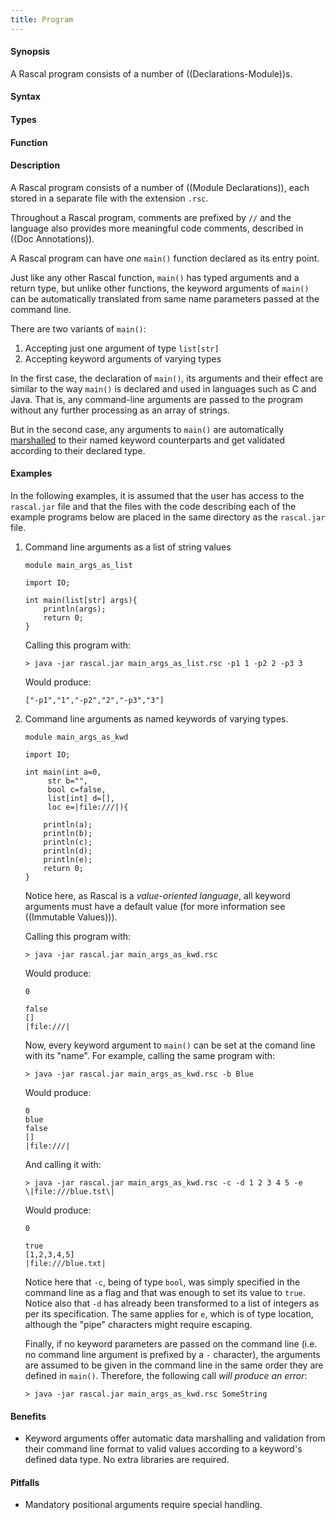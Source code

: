 ```yaml
---
title: Program
---
```


#### Synopsis

A Rascal program consists of a number of ((Declarations-Module))s.

#### Syntax

#### Types

#### Function

#### Description

A Rascal program consists of a number of ((Module Declarations)), each stored in a separate file with the extension `.rsc`.

Throughout a Rascal program, comments are prefixed by `//` and the language also provides more meaningful code comments, 
described in ((Doc Annotations)). 

A Rascal program can have *one* `main()` function declared as its entry point.

Just like any other Rascal function, `main()` has typed arguments and a return type, but unlike other functions, the 
keyword arguments of `main()` can be automatically translated from same name parameters passed at the command line.

There are two variants of `main()`:

1. Accepting just one argument of type `list[str]`
2. Accepting keyword arguments of varying types

In the first case, the declaration of `main()`, its arguments and  their effect are similar to the way ``main()`` is declared 
and used in languages such as C and Java. That is, any command-line arguments are passed to the program without any further 
processing as an array of strings. 

But in the second case, any arguments to `main()` are automatically [marshalled](https://en.wikipedia.org/wiki/Marshalling_(computer_science)) 
to their named keyword counterparts and get validated according to their declared type.

#### Examples

In the following examples, it is assumed that the user has access to the ``rascal.jar`` file and that the files with the code
describing each of the example programs below are placed in the same directory as the ``rascal.jar`` file.

1. Command line arguments as a list of string values

   ```
   module main_args_as_list

   import IO;

   int main(list[str] args){
       println(args);
       return 0;
   }
   ```

   Calling this program with:

   ```
   > java -jar rascal.jar main_args_as_list.rsc -p1 1 -p2 2 -p3 3
   ```

   Would produce:

   ```
   ["-p1","1","-p2","2","-p3","3"]
   ```

2. Command line arguments as named keywords of varying types.

   ```
   module main_args_as_kwd
   
   import IO;

   int main(int a=0, 
   	    str b="", 
	    bool c=false, 
	    list[int] d=[],
	    loc e=|file:///|){

       println(a);
       println(b);
       println(c);
       println(d);
       println(e);
       return 0;
   }
   ```

   Notice here, as Rascal is a *value-oriented language*, all keyword arguments must have a default value 
   (for more information see ((Immutable Values))).

   Calling this program with:

   ```
   > java -jar rascal.jar main_args_as_kwd.rsc
   ```

   Would produce:

   ```
   0

   false
   []
   |file:///|
   ```

   Now, every keyword argument to ``main()`` can be set at the comand line with its 
   "name". For example, calling the same program with:

   ```
   > java -jar rascal.jar main_args_as_kwd.rsc -b Blue
   ```

   Would produce:

   ```
   0
   blue
   false
   []
   |file:///|
   ```

   And calling it with:

   ```
   > java -jar rascal.jar main_args_as_kwd.rsc -c -d 1 2 3 4 5 -e \|file:///blue.tst\|
   ```

   Would produce:

   ```
   0

   true
   [1,2,3,4,5]
   |file:///blue.txt|
   ```

   Notice here that `-c`, being of type `bool`, was simply specified in the 
   command line as a flag and that was enough to set its value to `true`.
   Notice also that `-d` has already been transformed to a list of integers
   as per its specification. The same applies for `e`, which is of type 
   location, although the "pipe" characters might require escaping.

   Finally, if no keyword parameters are passed on the command line (i.e. no command line 
   argument is prefixed by a `-` character), the arguments are assumed to be given 
   in the command line in the same order they are defined in `main()`. Therefore, 
   the following call *will produce an error*:

   ```
   > java -jar rascal.jar main_args_as_kwd.rsc SomeString
   ```

#### Benefits

* Keyword arguments offer automatic data marshalling and validation from 
  their command line format to valid values according to a keyword's defined
  data type. No extra libraries are required.


#### Pitfalls

* Mandatory positional arguments require special handling.

